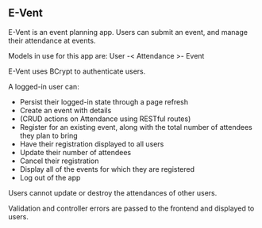 <h2>E-Vent</h2>

E-Vent is an event planning app.  Users can submit an event, and manage their attendance at events.

Models in use for this app are:
  User -< Attendance >- Event

E-Vent uses BCrypt to authenticate users.  

A logged-in user can:
<ul>
  <li>Persist their logged-in state through a page refresh</li>
  <li>Create an event with details</li>
    <li>(CRUD actions on Attendance using RESTful routes)</li>
   <li> Register for an existing event, along with the total number of attendees they plan to bring</li>
   <li> Have their registration displayed to all users</li>
   <li> Update their number of attendees</li>
   <li> Cancel their registration</li>
   <li> Display all of the events for which they are registered</li>
  <li>Log out of the app</li>
</ul>

Users cannot update or destroy the attendances of other users.

Validation and controller errors are passed to the frontend and displayed to users.







